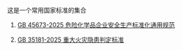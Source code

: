 这是一个常用国家标准的集合


1. [GB 45673-2025 危险化学品企业安全生产标准化通用规范](gb/GB45673-2025.md)

2. [GB 35181-2025 重大火灾隐患判定标准](GB/GB35181-2025.md)
